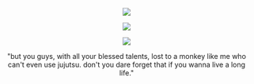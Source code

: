 <p align="center"><img src="https://d2bzx2vuetkzse.cloudfront.net/fit-in/0x450/unshoppable_producs/15171151-217e-4646-b7d3-b940eec0759e.png" /></a></p>
<p align="center"><img src="https://ik.imagekit.io/rmlbayysp/1748714304478-Untitled152_20250531195056__i22U9Hpj.png" /></a></p>
<p align="center"><img src="https://ik.imagekit.io/rmlbayysp/1748714685949-15171151-217e-4646-b7d3-b940eec0759e_aYrTWQqAW.png" /></a></p>
<p align="center">"but you guys, with all your blessed talents, 
  lost to a monkey like me who can't even use jujutsu. 
  don't you dare forget that if you wanna live a long life."
